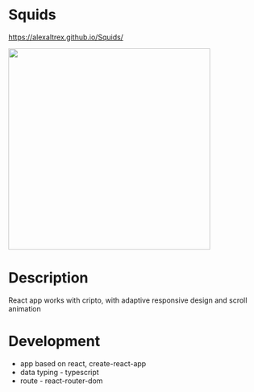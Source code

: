 # Squids
https://alexaltrex.github.io/Squids/

<img src="https://user-images.githubusercontent.com/56224288/157668932-f7892504-4a91-408d-ab62-98f70fb1df8c.jpg" width="400">

# Description
React app works with cripto, with adaptive responsive design and scroll animation

# Development
* app based on react, create-react-app
* data typing - typescript
* route - react-router-dom
